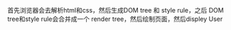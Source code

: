 首先浏览器会去解析html和css，然后生成DOM tree 和 style rule，之后 DOM tree和style rule会合并成一个 render tree，然后绘制页面，然后displey User